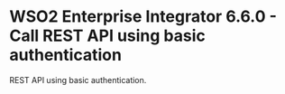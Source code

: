 # WSO2 Enterprise Integrator 6.6.0 - Call REST API using basic authentication

REST API using basic authentication.

